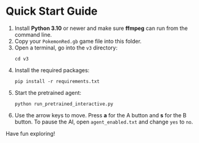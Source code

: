 # Quick Start Guide

1. Install **Python 3.10** or newer and make sure **ffmpeg** can run from the command line.
2. Copy your `PokemonRed.gb` game file into this folder.
3. Open a terminal, go into the `v3` directory:
   ```
   cd v3
   ```
4. Install the required packages:
   ```
   pip install -r requirements.txt
   ```
5. Start the pretrained agent:
   ```
   python run_pretrained_interactive.py
   ```
6. Use the arrow keys to move. Press **a** for the A button and **s** for the B button.
   To pause the AI, open `agent_enabled.txt` and change `yes` to `no`.

Have fun exploring!
